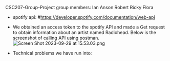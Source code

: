 CSC207-Group-Project
group members:
Ian
Anson
Robert
Ricky
Flora

- spotify api:
#https://developer.spotify.com/documentation/web-api

- We obtained an access token to the spotify API and made a Get request 
to obtain information about an artist named Radiohead. Below is the screenshot
of calling API using postman.
![Screen Shot 2023-09-29 at 15.53.03.png](..%2F..%2FDesktop%2FScreen%20Shot%202023-09-29%20at%2015.53.03.png)
-  Technical problems we have run into:
